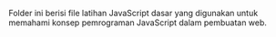 Folder ini berisi file latihan JavaScript dasar yang digunakan untuk memahami konsep pemrograman JavaScript dalam pembuatan web.